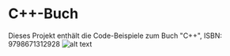 # C++-Buch

Dieses Projekt enthält die Code-Beispiele zum Buch "C++", ISBN: 9798671312928
![alt text](https://github.com/mahrth/Cpp-Buch2/blob/master/img.jpg?raw=true)
